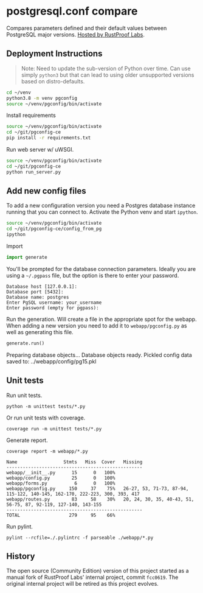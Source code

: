 # postgresql.conf compare

Compares parameters defined and their default values between PostgreSQL major versions.  [Hosted by RustProof Labs](https://pgconfig.rustprooflabs.com/).


## Deployment Instructions

> Note:  Need to update the sub-version of Python over time.  Can use simply
`python3` but that can lead to using older unsupported versions based on distro-defaults.


```bash
cd ~/venv
python3.8 -m venv pgconfig
source ~/venv/pgconfig/bin/activate
```

Install requirements

```bash
source ~/venv/pgconfig/bin/activate
cd ~/git/pgconfig-ce
pip install -r requirements.txt
```

Run web server w/ uWSGI.

```bash
source ~/venv/pgconfig/bin/activate
cd ~/git/pgconfig-ce
python run_server.py
```

## Add new config files

To add a new configuration version you need a Postgres database instance running
that you can connect to.  Activate the Python venv and start `ipython`.

```bash
source ~/venv/pgconfig/bin/activate
cd ~/git/pgconfig-ce/config_from_pg
ipython
```

Import
```python
import generate
```

You'll be prompted for the database connection parameters.  Ideally you are using
a `~/.pgpass` file, but the option is there to enter your password. 

```
Database host [127.0.0.1]: 
Database port [5432]: 
Database name: postgres 
Enter PgSQL username: your_username
Enter password (empty for pgpass): 
```

Run the generation.  Will create a file in the appropriate spot for the webapp.
When adding a new version you need to add it to `webapp/pgconfig.py` as well
as generating this file.

```python
generate.run()
```

Preparing database objects...
Database objects ready.
Pickled config data saved to: ../webapp/config/pg15.pkl



## Unit tests

Run unit tests.

```
python -m unittest tests/*.py
```

Or run unit tests with coverage.

```
coverage run -m unittest tests/*.py
```

Generate report.

```
coverage report -m webapp/*.py

Name                 Stmts   Miss  Cover   Missing
--------------------------------------------------
webapp/__init__.py      15      0   100%
webapp/config.py        25      0   100%
webapp/forms.py          6      0   100%
webapp/pgconfig.py     150     37    75%   26-27, 53, 71-73, 87-94, 115-122, 140-145, 162-170, 222-223, 300, 393, 417
webapp/routes.py        83     58    30%   20, 24, 30, 35, 40-43, 51, 56-75, 87, 92-119, 127-140, 143-155
--------------------------------------------------
TOTAL                  279     95    66%
```


Run pylint.

```
pylint --rcfile=./.pylintrc -f parseable ./webapp/*.py
```

## History

The open source (Community Edition) version of this project started as a manual fork
of RustProof Labs' internal project, commit `fcc0619`.  The original internal project will
be retired as this project evolves. 

